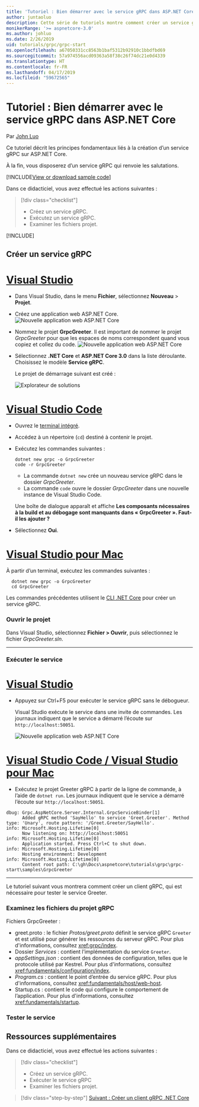 ```yaml
---
title: 'Tutoriel : Bien démarrer avec le service gRPC dans ASP.NET Core'
author: juntaoluo
description: Cette série de tutoriels montre comment créer un service gRPC sur ASP.NET Core. Découvrez comment créer un projet de service gRPC, modifier un fichier proto et ajouter un appel duplex de diffusion en continu.
monikerRange: '>= aspnetcore-3.0'
ms.author: johluo
ms.date: 2/26/2019
uid: tutorials/grpc/grpc-start
ms.openlocfilehash: a67050331cc8563b1baf5312b92910c1bbdfbd69
ms.sourcegitcommit: 57a974556acd09363a58f38c26f74dc21e0d4339
ms.translationtype: HT
ms.contentlocale: fr-FR
ms.lasthandoff: 04/17/2019
ms.locfileid: "59672565"
---
```

# <a name="tutorial-get-started-with-grpc-service-in-aspnet-core"></a>Tutoriel : Bien démarrer avec le service gRPC dans ASP.NET Core

Par [John Luo](https://github.com/juntaoluo)

Ce tutoriel décrit les principes fondamentaux liés à la création d’un service gRPC sur ASP.NET Core.

À la fin, vous disposerez d’un service gRPC qui renvoie les salutations.

[!INCLUDE[View or download sample code](~/includes/grpc/download.md)]

Dans ce didacticiel, vous avez effectué les actions suivantes :

> [!div class="checklist"]
> * Créez un service gRPC.
> * Exécutez un service gRPC.
> * Examiner les fichiers projet.

[!INCLUDE[](~/includes/net-core-prereqs-all-3.0.md)]

## <a name="create-a-grpc-service"></a>Créer un service gRPC

# <a name="visual-studiotabvisual-studio"></a>[Visual Studio](#tab/visual-studio)

* Dans Visual Studio, dans le menu **Fichier**, sélectionnez **Nouveau** > **Projet**.
* Créez une application web ASP.NET Core.
  ![Nouvelle application web ASP.NET Core](grpc-start/_static/np_3_0.1.png)
* Nommez le projet **GrpcGreeter**. Il est important de nommer le projet *GrpcGreeter* pour que les espaces de noms correspondent quand vous copiez et collez du code.
  ![Nouvelle application web ASP.NET Core](grpc-start/_static/np_3_0.2.png)
* Sélectionnez **.NET Core** et **ASP.NET Core 3.0** dans la liste déroulante. Choisissez le modèle **Service gRPC**.

  Le projet de démarrage suivant est créé :

  ![Explorateur de solutions](grpc-start/_static/se3.0.png)

# <a name="visual-studio-codetabvisual-studio-code"></a>[Visual Studio Code](#tab/visual-studio-code)

* Ouvrez le [terminal intégré](https://code.visualstudio.com/docs/editor/integrated-terminal).
* Accédez à un répertoire (`cd`) destiné à contenir le projet.
* Exécutez les commandes suivantes :

  ```console
  dotnet new grpc -o GrpcGreeter
  code -r GrpcGreeter
  ```

  * La commande `dotnet new` crée un nouveau service gRPC dans le dossier *GrpcGreeter*.
  * La commande `code` ouvre le dossier *GrpcGreeter* dans une nouvelle instance de Visual Studio Code.

  Une boîte de dialogue apparaît et affiche **Les composants nécessaires à la build et au débogage sont manquants dans « GrpcGreeter ». Faut-il les ajouter ?**
* Sélectionnez **Oui**.

# <a name="visual-studio-for-mactabvisual-studio-mac"></a>[Visual Studio pour Mac](#tab/visual-studio-mac)

À partir d’un terminal, exécutez les commandes suivantes :

```console
  dotnet new grpc -o GrpcGreeter
  cd GrpcGreeter
```

Les commandes précédentes utilisent le [CLI .NET Core](/dotnet/core/tools/dotnet) pour créer un service gRPC.

### <a name="open-the-project"></a>Ouvrir le projet

Dans Visual Studio, sélectionnez **Fichier > Ouvrir**, puis sélectionnez le fichier *GrpcGreeter.sln*.

<!-- End of VS tabs -->

---

### <a name="run-the-service"></a>Exécuter le service

# <a name="visual-studiotabvisual-studio"></a>[Visual Studio](#tab/visual-studio)

* Appuyez sur Ctrl+F5 pour exécuter le service gRPC sans le débogueur.

  Visual Studio exécute le service dans une invite de commandes. Les journaux indiquent que le service a démarré l’écoute sur `http://localhost:50051`.

  ![Nouvelle application web ASP.NET Core](grpc-start/_static/server_start.png)

# <a name="visual-studio-code--visual-studio-for-mactabvisual-studio-codevisual-studio-mac"></a>[Visual Studio Code / Visual Studio pour Mac](#tab/visual-studio-code+visual-studio-mac)

* Exécutez le projet Greeter gRPC à partir de la ligne de commande, à l’aide de `dotnet run`. Les journaux indiquent que le service a démarré l’écoute sur `http://localhost:50051`.

```console
dbug: Grpc.AspNetCore.Server.Internal.GrpcServiceBinder[1]
      Added gRPC method 'SayHello' to service 'Greet.Greeter'. Method type: 'Unary', route pattern: '/Greet.Greeter/SayHello'.
info: Microsoft.Hosting.Lifetime[0]
      Now listening on: http://localhost:50051
info: Microsoft.Hosting.Lifetime[0]
      Application started. Press Ctrl+C to shut down.
info: Microsoft.Hosting.Lifetime[0]
      Hosting environment: Development
info: Microsoft.Hosting.Lifetime[0]
      Content root path: C:\gh\Docs\aspnetcore\tutorials\grpc\grpc-start\samples\GrpcGreeter
```

<!-- End of combined VS/Mac tabs -->

---

Le tutoriel suivant vous montrera comment créer un client gRPC, qui est nécessaire pour tester le service Greeter.

### <a name="examine-the-project-files-of-the-grpc-project"></a>Examinez les fichiers du projet gRPC

Fichiers GrpcGreeter :

* greet.proto : le fichier *Protos/greet.proto* définit le service gRPC `Greeter` et est utilisé pour générer les ressources du serveur gRPC. Pour plus d'informations, consultez <xref:grpc/index>.
* Dossier *Services* : contient l’implémentation du service `Greeter`.
* *appSettings.json* : contient des données de configuration, telles que le protocole utilisé par Kestrel. Pour plus d'informations, consultez <xref:fundamentals/configuration/index>.
* *Program.cs* : contient le point d’entrée du service gRPC. Pour plus d'informations, consultez <xref:fundamentals/host/web-host>.
* Startup.cs : contient le code qui configure le comportement de l’application. Pour plus d'informations, consultez <xref:fundamentals/startup>.

### <a name="test-the-service"></a>Tester le service

## <a name="additional-resources"></a>Ressources supplémentaires

Dans ce didacticiel, vous avez effectué les actions suivantes :

> [!div class="checklist"]
> * Créez un service gRPC.
> * Exécuter le service gRPC
> * Examiner les fichiers projet.

> [!div class="step-by-step"]
> [Suivant : Créer un client gRPC .NET Core](xref:tutorials/grpc/grpc-client)